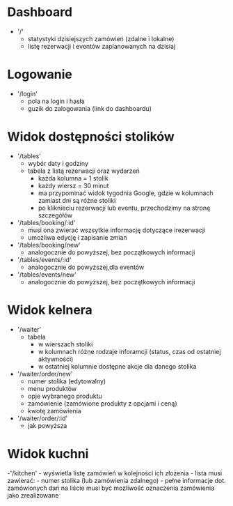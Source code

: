 # Dashboard

- '/'
    - statystyki dzisiejszych zamówień (zdalne i lokalne)
    - listę rezerwacji i eventów zaplanowanych na dzisiaj

# Logowanie

- '/login'
    - pola na login i hasła
    - guzik do zalogowania (link do dashboardu)

# Widok dostępności stolików

- '/tables'
    - wybór daty i godziny
    - tabela z listą rezerwacji oraz wydarzeń
        - każda kolumna = 1 stolik
        - każdy wiersz = 30 minut
        - ma przypominać widok tygodnia Google, gdzie w kolumnach zamiast dni są różne stoliki
        - po kliknieciu rezerwacji lub eventu, przechodzimy na stronę szczegółów
- '/tables/booking/:id'
    - musi ona zwierać wszsytkie informację dotyczące irezerwacji
    - umożliwa edycję i zapisanie zmian
- '/tables/booking/new'
    - analogocznie do powyższej, bez początkowych informacji
- '/tables/events/:id'
    - analogocznie do powyższej,dla eventów
- '/tables/events/new'
    - analogocznie do powyższej, bez początkowych informacji

# Widok kelnera

- '/waiter'
    - tabela
        - w wierszach stoliki
        - w kolumnach różne rodzaje inforamcji (status, czas od ostatniej aktywności)
        - w ostatniej kolumnie dostępne akcje dla danego stolika
- '/waiter/order/new'
    - numer stolika (edytowalny)
    - menu produktów
    - opje wybranego produktu
    - zamówienie (zamówione produkty z opcjami i ceną)
    - kwotę zamówienia
- '/waiter/order/:id'
    - jak powyższa

# Widok kuchni

-'/kitchen'
    - wyświetla listę zamówień w kolejności ich złożenia 
    - lista musi zawierać:
        - numer stolika (lub zamówienia zdalnego) 
        - pełne informacje dot. zamówionych dań
    na liście musi być mozliwość oznaczenia zamówienia jako zrealizowane